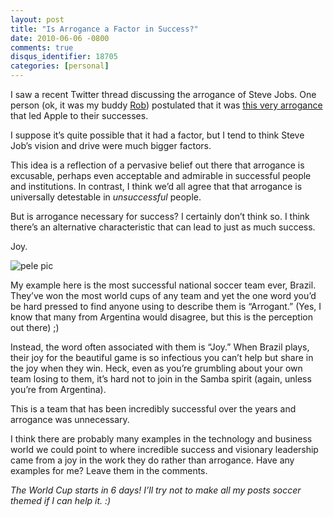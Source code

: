 ```yaml
---
layout: post
title: "Is Arrogance a Factor in Success?"
date: 2010-06-06 -0800
comments: true
disqus_identifier: 18705
categories: [personal]
---
```

I saw a recent Twitter thread discussing the arrogance of Steve Jobs.
One person (ok, it was my buddy
[Rob](http://blog.wekeroad.com/ "Rob Conery")) postulated that it was
[this very
arrogance](http://twitter.com/robconery/status/14646872138 "Jobs is arrogant")
that led Apple to their successes.

I suppose it’s quite possible that it had a factor, but I tend to think
Steve Job’s vision and drive were much bigger factors.

This idea is a reflection of a pervasive belief out there that arrogance
is excusable, perhaps even acceptable and admirable in successful people
and institutions. In contrast, I think we’d all agree that that
arrogance is universally detestable in *unsuccessful* people.

But is arrogance necessary for success? I certainly don’t think so. I
think there’s an alternative characteristic that can lead to just as
much success.

Joy.

![pele
pic](http://haacked.com/images/haacked_com/WindowsLiveWriter/IsArroganceaFactorinSuccess_7D49/pele%20pic_3.jpg "pele pic")

My example here is the most successful national soccer team ever,
Brazil. They’ve won the most world cups of any team and yet the one word
you’d be hard pressed to find anyone using to describe them is
“Arrogant.” (Yes, I know that many from Argentina would disagree, but
this is the perception out there) ;)

Instead, the word often associated with them is “Joy.” When Brazil
plays, their joy for the beautiful game is so infectious you can’t help
but share in the joy when they win. Heck, even as you’re grumbling about
your own team losing to them, it’s hard not to join in the Samba spirit
(again, unless you’re from Argentina).

This is a team that has been incredibly successful over the years and
arrogance was unnecessary.

I think there are probably many examples in the technology and business
world we could point to where incredible success and visionary
leadership came from a joy in the work they do rather than arrogance.
Have any examples for me? Leave them in the comments.

*The World Cup starts in 6 days! I’ll try not to make all my posts
soccer themed if I can help it. :)*

